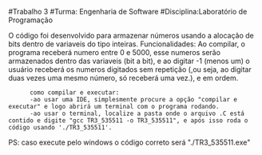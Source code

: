 #Trabalho 3 
#Turma: Engenharia de Software
#Disciplina:Laboratório de Programação
 
O código foi desenvolvido para armazenar números usando a alocação de bits dentro de variaveis do tipo inteiras.
Funcionalidades:
          Ao compilar, o programa receberá numero entre 0 e 5000, esse numeros serão armazenados dentro das variaveis (bit a bit), e ao digitar -1 (menos um) o usuário receberá os numeros digitados sem repetição (,ou seja, ao digitar duas vezes uma mesmo número, só receberá uma vez.), e em ordem.
          
          como compilar e executar:
          -ao usar uma IDE, simplesmente procure a opção "compilar e executar" e logo abrirá um terminal com o programa rodando.
          -ao usar o terminal, localize a pasta onde o arquivo .C está contido e digite "gcc TR3_535511 -o TR3_535511", e após isso roda o código usando './TR3_535511'.
          
PS: caso execute pelo windows o código correto será "./TR3_535511.exe"
